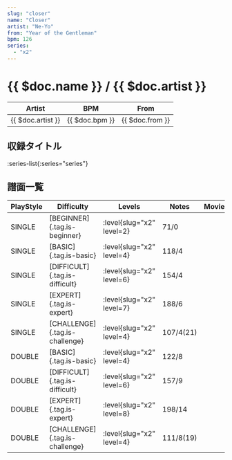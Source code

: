 ```yaml
---
slug: "closer"
name: "Closer"
artist: "Ne-Yo"
from: "Year of the Gentleman"
bpm: 126
series:
  - "x2"
---
```


# {{ $doc.name }} / {{ $doc.artist }}

|Artist|BPM|From|
|------|---|----|
|{{ $doc.artist }}|{{ $doc.bpm }}|{{ $doc.from }}|

## 収録タイトル

:series-list{:series="series"}

## 譜面一覧

|PlayStyle|Difficulty|Levels|Notes|Movie|
|---------|----------|------|-----|-----|
|SINGLE|[BEGINNER]{.tag.is-beginner}|<div class="field is-grouped is-grouped-multiline"> :level{slug="x2" level=2}</div>|71/0||
|SINGLE|[BASIC]{.tag.is-basic}|<div class="field is-grouped is-grouped-multiline"> :level{slug="x2" level=4}</div>|118/4||
|SINGLE|[DIFFICULT]{.tag.is-difficult}|<div class="field is-grouped is-grouped-multiline"> :level{slug="x2" level=6}</div>|154/4||
|SINGLE|[EXPERT]{.tag.is-expert}|<div class="field is-grouped is-grouped-multiline"> :level{slug="x2" level=7}</div>|188/6||
|SINGLE|[CHALLENGE]{.tag.is-challenge}|<div class="field is-grouped is-grouped-multiline"> :level{slug="x2" level=4}</div>|107/4(21)||
|DOUBLE|[BASIC]{.tag.is-basic}|<div class="field is-grouped is-grouped-multiline"> :level{slug="x2" level=4}</div>|122/8||
|DOUBLE|[DIFFICULT]{.tag.is-difficult}|<div class="field is-grouped is-grouped-multiline"> :level{slug="x2" level=6}</div>|157/9||
|DOUBLE|[EXPERT]{.tag.is-expert}|<div class="field is-grouped is-grouped-multiline"> :level{slug="x2" level=8}</div>|198/14||
|DOUBLE|[CHALLENGE]{.tag.is-challenge}|<div class="field is-grouped is-grouped-multiline"> :level{slug="x2" level=4}</div>|111/8(19)||
